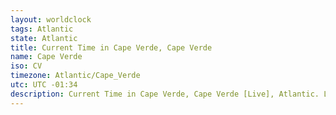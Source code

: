 ```yaml
---
layout: worldclock
tags: Atlantic
state: Atlantic
title: Current Time in Cape Verde, Cape Verde
name: Cape Verde
iso: CV
timezone: Atlantic/Cape_Verde
utc: UTC -01:34
description: Current Time in Cape Verde, Cape Verde [Live], Atlantic. Live update now time in Cape Verde, timezone Atlantic/Cape_Verde, UTC -01:34, Country ISO code & Current Local Time.
---
```


